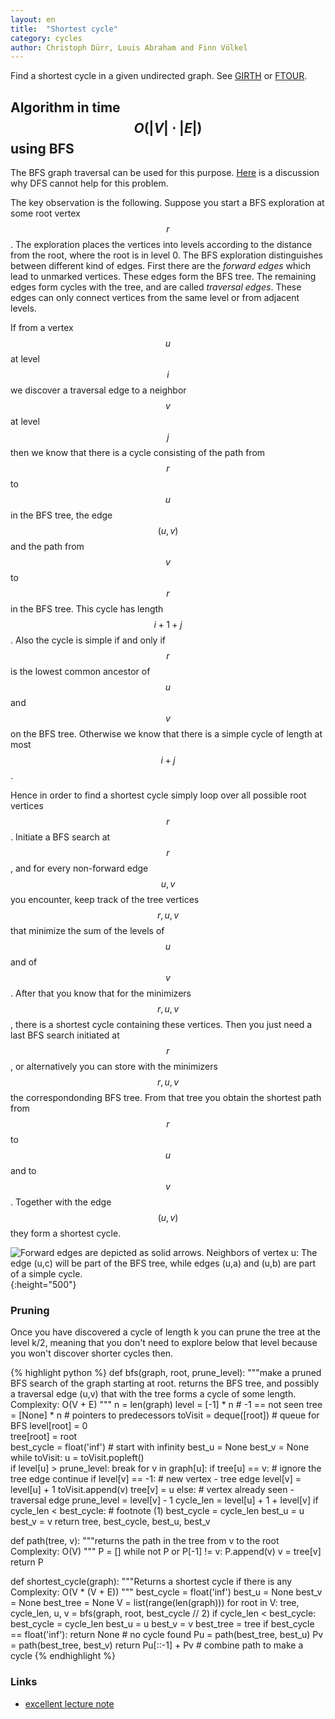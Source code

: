 ```yaml
---
layout: en
title:  "Shortest cycle"
category: cycles
author: Christoph Dürr, Louis Abraham and Finn Völkel
---
```


Find a shortest cycle in a given undirected graph. See [GIRTH](http://www.spoj.com/problems/GIRTH/) or [FTOUR](http://www.spoj.com/problems/FTOUR/).

## Algorithm in time $$O(|V|\cdot |E|)$$ using BFS

The BFS graph traversal can be used for this purpose. [Here](http://stackoverflow.com/questions/20847463/finding-length-of-shortest-cycle-in-undirected-graph) is a discussion why DFS cannot help for this problem.

The key observation is the following. Suppose you start a BFS exploration at some root vertex $$r$$.  The exploration places the vertices into levels according to the distance from the root, where the root is in level 0. The BFS exploration distinguishes between different kind of edges. First there are the *forward edges* which lead to unmarked vertices.  These edges form the BFS tree.  The remaining edges form cycles with the tree, and are called *traversal edges*.  These edges can only connect vertices from the same level or from adjacent levels.

If from a vertex $$u$$ at level $$i$$ we discover a traversal edge to a neighbor $$v$$ at level $$j$$ then we know that there is a cycle consisting of the path from $$r$$ to $$u$$ in the BFS tree, the edge $$(u,v)$$ and the path from $$v$$ to $$r$$ in the BFS tree.  This cycle has length $$i+1+j$$.  Also the cycle is simple if and only if $$r$$ is the lowest common ancestor of $$u$$ and $$v$$ on the BFS tree.  Otherwise we know that there is a simple cycle of length at most $$i+j$$. 

Hence in order to find a shortest cycle simply loop over all possible root vertices $$r$$. Initiate a BFS search at $$r$$, and for every non-forward edge $$u,v$$ you encounter, keep track of the tree vertices $$r,u,v$$ that minimize the sum of the levels of $$u$$ and of $$v$$.  After that you know that for the minimizers $$r,u,v$$, there is a shortest cycle containing these vertices.  Then you just need a last BFS search initiated at $$r$$, or alternatively you can store with the minimizers $$r,u,v$$ the correspondonding BFS tree.  From that tree you obtain the shortest path from $$r$$ to $$u$$ and to $$v$$.   Together with the edge $$(u,v)$$ they form a shortest cycle.  

![]({{site.images}}shortest-cycle.svg "Forward edges are depicted as solid arrows. Neighbors of vertex u: The edge (u,c) will be part of the BFS tree, while edges (u,a) and (u,b) are part of a simple cycle." ){:height="500"}

### Pruning

Once you have discovered a cycle of length k you can prune the tree at the level k/2, meaning that you don't need to explore below that level because you won't discover shorter cycles then.

{% highlight python %}
def bfs(graph, root, prune_level):
    """make a pruned BFS search of the graph starting at root.
    returns the BFS tree, and possibly a traversal edge (u,v) that with the tree
    forms a cycle of some length.
    Complexity: O(V + E)
    """
    n = len(graph)
    level = [-1] * n                      # -1 == not seen
    tree = [None] * n                     # pointers to predecessors
    toVisit = deque([root])               # queue for BFS
    level[root] = 0                       
    tree[root] = root                     
    best_cycle = float('inf')             # start with infinity
    best_u = None
    best_v = None
    while toVisit:
        u = toVisit.popleft()           
        if level[u] > prune_level:
            break
        for v in graph[u]:
            if tree[u] == v:              # ignore the tree edge
                continue
            if level[v] == -1:            # new vertex - tree edge
                level[v] = level[u] + 1
                toVisit.append(v)
                tree[v] = u
            else:                         # vertex already seen - traversal edge
                prune_level = level[v] - 1
                cycle_len = level[u] + 1 + level[v]
                if cycle_len < best_cycle:  # footnote (1)
                    best_cycle = cycle_len
                    best_u = u
                    best_v = v
    return tree, best_cycle, best_u, best_v
    
    
def path(tree, v):
    """returns the path in the tree from v to the root
    Complexity: O(V)
    """
    P = []
    while not P or P[-1] != v:
        P.append(v)
        v = tree[v]
    return P
    
    
def shortest_cycle(graph):
    """Returns a shortest cycle if there is any
    Complexity: O(V * (V + E))
    """
    best_cycle = float('inf')
    best_u = None
    best_v = None
    best_tree = None
    V = list(range(len(graph)))
    for root in V:
        tree, cycle_len, u, v = bfs(graph, root, best_cycle // 2)
        if cycle_len < best_cycle:
            best_cycle = cycle_len
            best_u = u
            best_v = v
            best_tree = tree
    if best_cycle == float('inf'):
        return None                   # no cycle found
    Pu = path(best_tree, best_u)
    Pv = path(best_tree, best_v)
    return Pu[::-1] + Pv              # combine path to make a cycle
{% endhighlight %}


### Links

- [excellent lecture note](http://webcourse.cs.technion.ac.il/234247/Winter2003-2004/ho/WCFiles/Girth.pdf)
